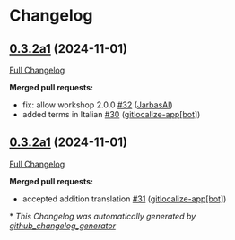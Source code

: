 # Changelog

## [0.3.2a1](https://github.com/OpenVoiceOS/skill-ovos-naptime/tree/0.3.2a1) (2024-11-01)

[Full Changelog](https://github.com/OpenVoiceOS/skill-ovos-naptime/compare/0.3.2a1...0.3.2a1)

**Merged pull requests:**

- fix: allow workshop 2.0.0 [\#32](https://github.com/OpenVoiceOS/skill-ovos-naptime/pull/32) ([JarbasAl](https://github.com/JarbasAl))
- added terms in Italian [\#30](https://github.com/OpenVoiceOS/skill-ovos-naptime/pull/30) ([gitlocalize-app[bot]](https://github.com/apps/gitlocalize-app))

## [0.3.2a1](https://github.com/OpenVoiceOS/skill-ovos-naptime/tree/0.3.2a1) (2024-11-01)

[Full Changelog](https://github.com/OpenVoiceOS/skill-ovos-naptime/compare/0.3.1...0.3.2a1)

**Merged pull requests:**

- accepted addition translation [\#31](https://github.com/OpenVoiceOS/skill-ovos-naptime/pull/31) ([gitlocalize-app[bot]](https://github.com/apps/gitlocalize-app))



\* *This Changelog was automatically generated by [github_changelog_generator](https://github.com/github-changelog-generator/github-changelog-generator)*
